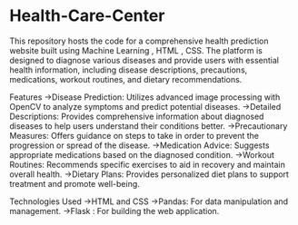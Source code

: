 # Health-Care-Center
This repository hosts the code for a comprehensive health prediction website built using Machine Learning , HTML , CSS. The platform is designed to diagnose various diseases and provide users with essential health information, including disease descriptions, precautions, medications, workout routines, and dietary recommendations.

Features
->Disease Prediction: Utilizes advanced image processing with OpenCV to analyze symptoms and predict potential diseases.
->Detailed Descriptions: Provides comprehensive information about diagnosed diseases to help users understand their conditions better.
->Precautionary Measures: Offers guidance on steps to take in order to prevent the progression or spread of the disease.
->Medication Advice: Suggests appropriate medications based on the diagnosed condition.
->Workout Routines: Recommends specific exercises to aid in recovery and maintain overall health.
->Dietary Plans: Provides personalized diet plans to support treatment and promote well-being.

Technologies Used
->HTML and CSS
->Pandas: For data manipulation and management.
->Flask : For building the web application.
